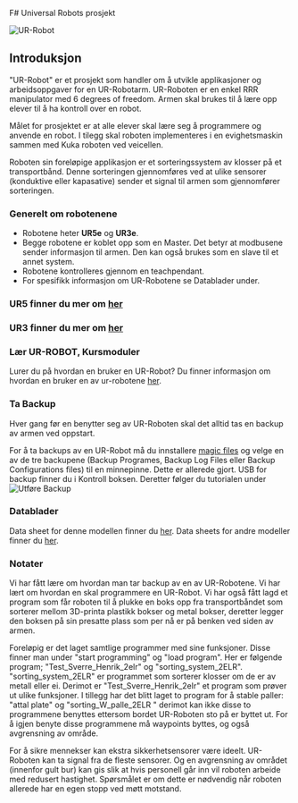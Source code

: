 F# Universal Robots prosjekt

![UR-Robot](https://github.com/gedaa002/ur-robot/blob/master/Bilder/universal-robots-vector-logo.jpg)

## Introduksjon

"UR-Robot" er et prosjekt som handler om å utvikle applikasjoner og arbeidsoppgaver for en UR-Robotarm. UR-Roboten er en enkel RRR manipulator med 6 degrees of freedom. Armen skal brukes til å lære opp elever til å ha kontroll over en robot. 

Målet for prosjektet er at alle elever skal lære seg å programmere og anvende en robot. I tilegg skal roboten implementeres i en evighetsmaskin sammen med Kuka roboten ved veicellen.

Roboten sin foreløpige applikasjon er et sorteringssystem av klosser på et transportbånd. Denne sorteringen gjennomføres ved at ulike sensorer (konduktive eller kapasative) sender et signal til armen som gjennomfører sorteringen.

### Generelt om robotenene

- Robotene heter **UR5e** og **UR3e**.
- Begge robotene er koblet opp som en Master. Det betyr at modbusene sender informasjon til armen. Den kan også brukes som en slave til et annet system.
- Robotene kontrolleres gjennom en teachpendant.  
- For spesifikk informasjon om UR-Robotene se Datablader under.

### UR5 finner du mer om [her](https://github.com/robotikklinja/ur-robot/UR5e) 

### UR3 finner du mer om [her](https://github.com/robotikklinja/ur-robot/UR3e)

### Lær UR-ROBOT, Kursmoduler

Lurer du på hvordan en bruker en UR-Robot? Du finner informasjon om hvordan en bruker en av ur-robotene [her](https://github.com/robotikklinja/ur-robot/blob/master/tutorial/01.md).


### Ta Backup
Hver gang før en benytter seg av UR-Roboten skal det alltid tas en backup av armen ved oppstart.

For å ta backups av en UR-Robot må du innstallere [magic files](https://www.universal-robots.com/download/?option=16449#section16447) og velge en av de tre backupene (Backup Programes, Backup Log Files eller Backup Configurations files) til en minnepinne. Dette er allerede gjort. USB for backup finner du i Kontroll boksen.
Deretter følger du tutorialen under ![Utføre Backup](https://github.com/robotikklinja/ur-robot/blob/master/Bilder/Magic%20files.png) 

### Datablader

Data sheet for denne modellen finner du [her](https://github.com/robotikklinja/ur-robot/blob/master/ur5e-32528_ur_technical_details_.pdf). Data sheets for andre modeller finner du [her](https://www.universal-robots.com/download-center/#/).

### Notater

Vi har fått lære om hvordan man tar backup av en av UR-Robotene. Vi har lært om hvordan en skal programmere en UR-Robot. Vi har også fått lagd et program som får roboten til å plukke en boks opp fra transportbåndet som sorterer mellom 3D-printa plastikk bokser og metal bokser, deretter legger den boksen på sin presatte plass som per nå er på benken ved siden av armen. 

Foreløpig er det laget samtlige programmer med sine funksjoner. Disse finner man under "start programming" og "load program". Her er følgende program; "Test_Sverre_Henrik_2elr" og "sorting_system_2ELR". "sorting_system_2ELR" er programmet som sorterer klosser om de er av metall eller ei. Derimot er "Test_Sverre_Henrik_2elr" et program som prøver ut ulike funksjoner.
I tillegg har det blitt laget to program for å stable paller: "attal plate" og "sorting_W_palle_2ELR " derimot kan ikke disse to programmene benyttes ettersom bordet UR-Roboten sto på er byttet ut. For å igjen benyte disse programmene må waypoints byttes, og også avgrensning av område.

For å sikre mennekser kan ekstra sikkerhetsensorer være ideelt. UR-Roboten kan ta signal fra de fleste sensorer. Og en avgrensning av området (innenfor gult bur) kan gis slik at hvis personell går inn vil roboten arbeide med redusert hastighet. Spørsmålet er om dette er nødvendig når roboten allerede har en egen stopp ved møtt motstand.
